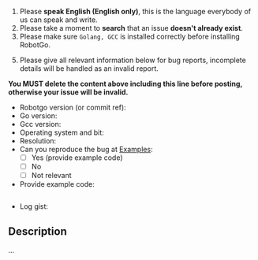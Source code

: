 1. Please **speak English (English only)**, this is the language everybody of us can speak and write.
2. Please take a moment to **search** that an issue **doesn't already exist**.
3. Please make sure `Golang, GCC` is installed correctly before installing RobotGo.
<!-- 4. Please ask questions or config/deploy problems on our Gitter channel: https://gitter.im/bitfocusas/robotgo -->
5. Please give all relevant information below for bug reports, incomplete details will be handled as an invalid report.

**You MUST delete the content above including this line before posting, otherwise your issue will be invalid.**


- Robotgo version (or commit ref):
- Go version:
- Gcc version:
- Operating system and bit:
- Resolution:
- Can you reproduce the bug at [Examples](https://github.com/bitfocusas/robotgo/blob/master/examples/main.go):
  - [ ] Yes (provide example code)
  - [ ] No
  - [ ] Not relevant
- Provide example code:

```Go

```
- Log gist:

## Description

...
